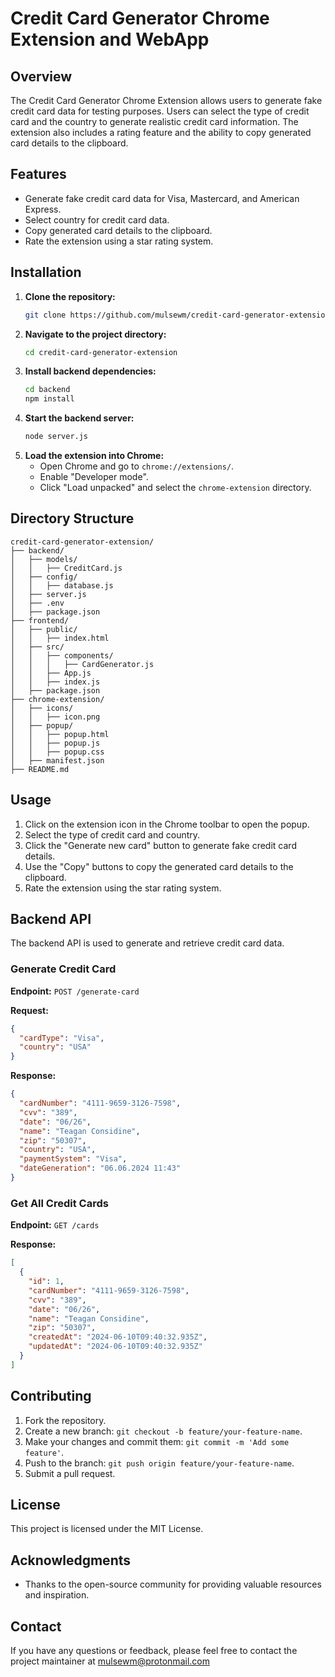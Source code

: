 
# Credit Card Generator Chrome Extension and WebApp

## Overview
The Credit Card Generator Chrome Extension allows users to generate fake credit card data for testing purposes. Users can select the type of credit card and the country to generate realistic credit card information. The extension also includes a rating feature and the ability to copy generated card details to the clipboard.

## Features
- Generate fake credit card data for Visa, Mastercard, and American Express.
- Select country for credit card data.
- Copy generated card details to the clipboard.
- Rate the extension using a star rating system.


## Installation
1. **Clone the repository:**
   ```sh
   git clone https://github.com/mulsewm/credit-card-generator-extension.git
   ```
2. **Navigate to the project directory:**
   ```sh
   cd credit-card-generator-extension
   ```
3. **Install backend dependencies:**
   ```sh
   cd backend
   npm install
   ```
4. **Start the backend server:**
   ```sh
   node server.js
   ```
5. **Load the extension into Chrome:**
   - Open Chrome and go to `chrome://extensions/`.
   - Enable "Developer mode".
   - Click "Load unpacked" and select the `chrome-extension` directory.

## Directory Structure
```
credit-card-generator-extension/
├── backend/
│   ├── models/
│   │   ├── CreditCard.js
│   ├── config/
│   │   ├── database.js
│   ├── server.js
│   ├── .env
│   ├── package.json
├── frontend/
│   ├── public/
│   │   ├── index.html
│   ├── src/
│   │   ├── components/
│   │   │   ├── CardGenerator.js
│   │   ├── App.js
│   │   ├── index.js
│   ├── package.json
├── chrome-extension/
│   ├── icons/
│   │   ├── icon.png
│   ├── popup/
│   │   ├── popup.html
│   │   ├── popup.js
│   │   ├── popup.css
│   ├── manifest.json
├── README.md
```

## Usage
1. Click on the extension icon in the Chrome toolbar to open the popup.
2. Select the type of credit card and country.
3. Click the "Generate new card" button to generate fake credit card details.
4. Use the "Copy" buttons to copy the generated card details to the clipboard.
5. Rate the extension using the star rating system.

## Backend API
The backend API is used to generate and retrieve credit card data.

### Generate Credit Card
**Endpoint:** `POST /generate-card`

**Request:**
```json
{
  "cardType": "Visa",
  "country": "USA"
}
```

**Response:**
```json
{
  "cardNumber": "4111-9659-3126-7598",
  "cvv": "389",
  "date": "06/26",
  "name": "Teagan Considine",
  "zip": "50307",
  "country": "USA",
  "paymentSystem": "Visa",
  "dateGeneration": "06.06.2024 11:43"
}
```

### Get All Credit Cards
**Endpoint:** `GET /cards`

**Response:**
```json
[
  {
    "id": 1,
    "cardNumber": "4111-9659-3126-7598",
    "cvv": "389",
    "date": "06/26",
    "name": "Teagan Considine",
    "zip": "50307",
    "createdAt": "2024-06-10T09:40:32.935Z",
    "updatedAt": "2024-06-10T09:40:32.935Z"
  }
]
```

## Contributing
1. Fork the repository.
2. Create a new branch: `git checkout -b feature/your-feature-name`.
3. Make your changes and commit them: `git commit -m 'Add some feature'`.
4. Push to the branch: `git push origin feature/your-feature-name`.
5. Submit a pull request.

## License
This project is licensed under the MIT License.

## Acknowledgments
- Thanks to the open-source community for providing valuable resources and inspiration.

## Contact
If you have any questions or feedback, please feel free to contact the project maintainer at mulsewm@protonmail.com
